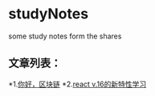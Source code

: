 # studyNotes
some study notes form the shares

文章列表：
---
*1.[你好，区块链](https://github.com/kaisa911/studyNotes/issues/1)
*2.[react v.16的新特性学习](https://github.com/kaisa911/studyNotes/issues/2)